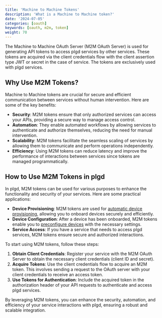 ```yaml
---
title: 'Machine to Machine Tokens'
description: 'What is a Machine to Machine token?'
date: '2024-07-05'
categories: [oauth]
keywords: [oauth, m2m, token]
weight: 70
---
```


The Machine to Machine OAuth Server (M2M OAuth Server) is used for generating API tokens to access plgd services by other services. These tokens are acquired via the client credentials flow with the client assertion type JWT or secret in the case of service. The tokens are exclusively used with plgd services.

## Why Use M2M Tokens?

Machine to Machine tokens are crucial for secure and efficient communication between services without human intervention. Here are some of the key benefits:

- **Security**: M2M tokens ensure that only authorized services can access your APIs, providing a secure way to manage access control.
- **Automation**: They enable automated workflows by allowing services to authenticate and authorize themselves, reducing the need for manual intervention.
- **Scalability**: M2M tokens facilitate the seamless scaling of services by allowing them to communicate and perform operations independently.
- **Efficiency**: Using M2M tokens can reduce latency and improve the performance of interactions between services since tokens are managed programmatically.

## How to Use M2M Tokens in plgd

In plgd, M2M tokens can be used for various purposes to enhance the functionality and security of your services. Here are some practical applications:

- **Device Provisioning**: M2M tokens are used for [automatic device provisioning](/docs/features/secured-onboarding-devices/secured-onboarding-devices/#automatic-device-provisioning), allowing you to onboard devices securely and efficiently.
- **Device Configuration**: After a device has been onboarded, M2M tokens enable you to [preconfigure devices](TODO) with the necessary settings.
- **Service Access**: If you have a service that needs to access plgd services, M2M tokens ensure secure and authorized interactions.

To start using M2M tokens, follow these steps:

1. **Obtain Client Credentials**: Register your service with the M2M OAuth Server to obtain the necessary client credentials (client ID and secret).
2. **Acquire Tokens**: Use the client credentials flow to acquire an M2M token. This involves sending a request to the OAuth server with your client credentials to receive an access token.
3. **Use Tokens for Authentication**: Include the acquired token in the authorization header of your API requests to authenticate and access plgd services.

By leveraging M2M tokens, you can enhance the security, automation, and efficiency of your service interactions with plgd, ensuring a robust and scalable integration.
